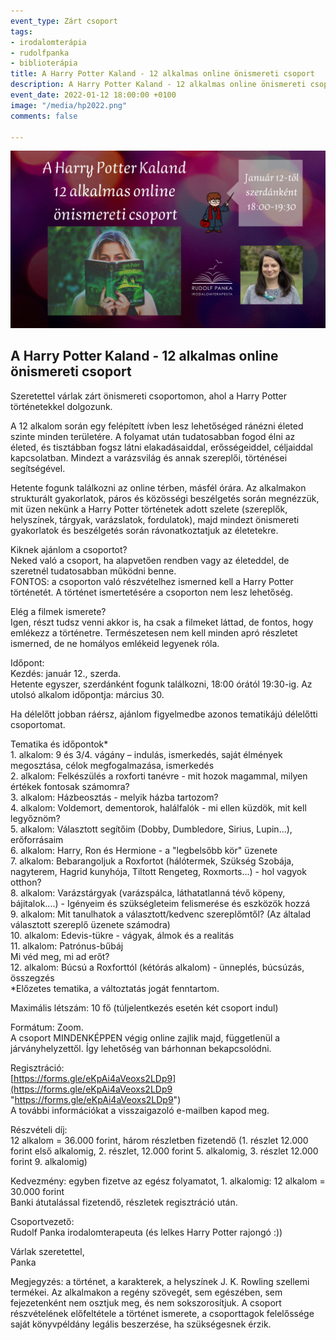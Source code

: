 ```yaml
---
event_type: Zárt csoport
tags:
- irodalomterápia
- rudolfpanka
- biblioterápia
title: A Harry Potter Kaland - 12 alkalmas online önismereti csoport
description: A Harry Potter Kaland - 12 alkalmas online önismereti csoport
event_date: 2022-01-12 18:00:00 +0100
image: "/media/hp2022.png"
comments: false

---
```

![](/media/hp2022.png)

## **A Harry Potter Kaland - 12 alkalmas online önismereti csoport**

Szeretettel várlak zárt önismereti csoportomon, ahol a Harry Potter történetekkel dolgozunk.

A 12 alkalom során egy felépített ívben lesz lehetőséged ránézni életed szinte minden területére. A folyamat után tudatosabban fogod élni az életed, és tisztábban fogsz látni elakadásaiddal, erősségeiddel, céljaiddal kapcsolatban. Mindezt a varázsvilág és annak szereplői, történései segítségével.

Hetente fogunk találkozni az online térben, másfél órára. Az alkalmakon strukturált gyakorlatok, páros és közösségi beszélgetés során megnézzük, mit üzen nekünk a Harry Potter történetek adott szelete (szereplők, helyszínek, tárgyak, varázslatok, fordulatok), majd mindezt önismereti gyakorlatok és beszélgetés során rávonatkoztatjuk az életetekre.

Kiknek ajánlom a csoportot?  
Neked való a csoport, ha alapvetően rendben vagy az életeddel, de szeretnél tudatosabban működni benne.  
FONTOS: a csoporton való részvételhez ismerned kell a Harry Potter történetét. A történet ismertetésére a csoporton nem lesz lehetőség.

Elég a filmek ismerete?  
Igen, részt tudsz venni akkor is, ha csak a filmeket láttad, de fontos, hogy emlékezz a történetre. Természetesen nem kell minden apró részletet ismerned, de ne homályos emlékeid legyenek róla.

Időpont:  
Kezdés: január 12., szerda.  
Hetente egyszer, szerdánként fogunk találkozni, 18:00 órától 19:30-ig. Az utolsó alkalom időpontja: március 30.

Ha délelőtt jobban ráérsz, ajánlom figyelmedbe azonos tematikájú délelőtti csoportomat.

Tematika és időpontok*  
1\. alkalom: 9 és 3/4. vágány – indulás, ismerkedés, saját élmények megosztása, célok megfogalmazása, ismerkedés  
2\. alkalom: Felkészülés a roxforti tanévre - mit hozok magammal, milyen értékek fontosak számomra?  
3\. alkalom: Házbeosztás - melyik házba tartozom?  
4\. alkalom: Voldemort, dementorok, halálfalók - mi ellen küzdök, mit kell legyőznöm?  
5\. alkalom: Választott segítőim (Dobby, Dumbledore, Sirius, Lupin...), erőforrásaim  
6\. alkalom: Harry, Ron és Hermione - a "legbelsőbb kör" üzenete  
7\. alkalom: Bebarangoljuk a Roxfortot (hálótermek, Szükség Szobája, nagyterem, Hagrid kunyhója, Tiltott Rengeteg, Roxmorts...) - hol vagyok otthon?  
8\. alkalom: Varázstárgyak (varázspálca, láthatatlanná tévő köpeny, bájitalok....) - Igényeim és szükségleteim felismerése és eszközök hozzá  
9\. alkalom: Mit tanulhatok a választott/kedvenc szereplőmtől? (Az általad választott szereplő üzenete számodra)  
10\. alkalom: Edevis-tükre - vágyak, álmok és a realitás  
11\. alkalom: Patrónus-bűbáj  
Mi véd meg, mi ad erőt?  
12\. alkalom: Búcsú a Roxforttól (kétórás alkalom) - ünneplés, búcsúzás, összegzés  
\*Előzetes tematika, a változtatás jogát fenntartom.

Maximális létszám: 10 fő (túljelentkezés esetén két csoport indul)

Formátum: Zoom.  
A csoport MINDENKÉPPEN végig online zajlik majd, függetlenül a járványhelyzettől. Így lehetőség van bárhonnan bekapcsolódni.

Regisztráció:  
[https://forms.gle/eKpAi4aVeoxs2LDp9](https://forms.gle/eKpAi4aVeoxs2LDp9 "https://forms.gle/eKpAi4aVeoxs2LDp9")  
A további információkat a visszaigazoló e-mailben kapod meg.

Részvételi díj:  
12 alkalom = 36.000 forint, három részletben fizetendő (1. részlet 12.000 forint első alkalomig, 2. részlet, 12.000 forint 5. alkalomig, 3. részlet 12.000 forint 9. alkalomig)

Kedvezmény: egyben fizetve az egész folyamatot, 1. alkalomig: 12 alkalom = 30.000 forint  
Banki átutalással fizetendő, részletek regisztráció után.

Csoportvezető:  
Rudolf Panka irodalomterapeuta (és lelkes Harry Potter rajongó :))

Várlak szeretettel,  
Panka

Megjegyzés: a történet, a karakterek, a helyszínek J. K. Rowling szellemi termékei. Az alkalmakon a regény szövegét, sem egészében, sem fejezetenként nem osztjuk meg, és nem sokszorosítjuk. A csoport részvételének előfeltétele a történet ismerete, a csoporttagok felelőssége saját könyvpéldány legális beszerzése, ha szükségesnek érzik.